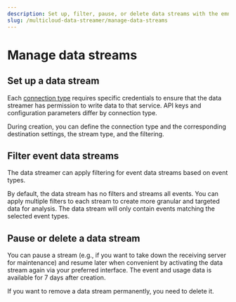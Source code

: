 ```yaml
---
description: Set up, filter, pause, or delete data streams with the emnify multicloud Data Streamer
slug: /multicloud-data-streamer/manage-data-streams
---
```


# Manage data streams

## Set up a data stream

Each [connection type](/multicloud-data-streamer/connection-types) requires specific credentials to ensure that the data streamer has permission to write data to that service. 
API keys and configuration parameters differ by connection type.

During creation, you can define the connection type and the corresponding destination settings, the stream type, and the filtering.

## Filter event data streams

The data streamer can apply filtering for event data streams based on event types. 

By default, the data stream has no filters and streams all events. You can apply multiple filters to each stream to create more granular and targeted data for analysis. 
The data stream will only contain events matching the selected event types.

## Pause or delete a data stream

You can pause a stream (e.g., if you want to take down the receiving server for maintenance) and resume later when convenient by activating the data stream again via your preferred interface. 
The event and usage data is available for 7 days after creation.

If you want to remove a data stream permanently, you need to delete it.
